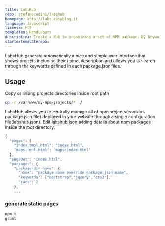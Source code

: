 ```yaml
---
title: LabsHub
repo: stefanocudini/labshub
homepage: http://labs.easyblog.it
language: Javascript
license: MIT
templates: Handlebars
description: Create a Hub to organizing a set of NPM packages by keywords
startertemplaterepo: 
---
```


LabsHub generate automatically a nice and simple user interface that shows projects including their name, description and allows you to search through the keywords defined in each package.json files.
## Usage
Copy or linking projects directories inside root path
```bash
cp -r /var/www/my-npm-projects/* ./
```
LabsHub allows you to centrally manage all of npm projects(contains package.json file) deployed in your website through a single configuration file(labshub.json). Edit [labshub.json](https://github.com/stefanocudini/labs/blob/master/labshub.json) adding details about npm packages inside the root directory.
```javascript
{
  "pages": {
    "index.tmpl.html": "index.html",
    "maps.tmpl.html": "maps/index.html"
  },
  "pageOut": "index.html",
  "packages": {
    "package-dir-name": {
      "name": "package name override package.json name",
      "keywords": ["bootstrap","jquery","css3"],
      "rank": 2
    },
    ...
```

### generate static pages
```bash
npm i
grunt
```
